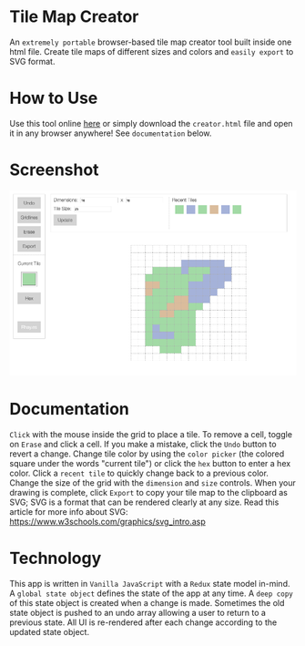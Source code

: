 # Tile Map Creator

An `extremely portable` browser-based tile map creator tool built inside one html file. Create tile maps of different sizes and colors and `easily export` to SVG format.

# How to Use

Use this tool online [here](https://strawstack.github.io/TileMapCreator/) or simply download the `creator.html` file and open it in any browser anywhere! See `documentation` below. 

# Screenshot

[![](./screenshot.png)](https://strawstack.github.io/TileMapCreator/)

# Documentation

`Click` with the mouse inside the grid to place a tile. To remove a cell, toggle on `Erase` and click a cell. If you make a mistake, click the `Undo` button to revert a change. Change tile color by using the `color picker` (the colored square under the words "current tile") or click the `hex` button to enter a hex color. Click a `recent tile` to quickly change back to a previous color. Change the size of the grid with the `dimension` and `size` controls. When your drawing is complete, click `Export` to copy your tile map to the clipboard as SVG; SVG is a format that can be rendered clearly at any size. Read this article for more info about SVG: https://www.w3schools.com/graphics/svg_intro.asp

# Technology

This app is written in `Vanilla JavaScript` with a `Redux` state model in-mind. A `global state object` defines the state of the app at any time. A `deep copy` of this state object is created when a change is made. Sometimes the old state object is pushed to an undo array allowing a user to return to a previous state. All UI is re-rendered after each change according to the updated state object.
